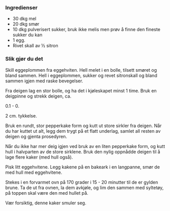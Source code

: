 
### Ingredienser
- 30 dkg mel
- 20 dkg smør
- 10 dkg pulverisert sukker, bruk ikke melis men prøv å finne den fineste sukker du kan
- 1 egg.
- Rivet skall av ½ sitron

### Slik gjør du det
Skill eggeplommen fra eggehviten. Hell melet i en bolle, tilsett smøret og bland sammen. Hell i eggeplommen, sukker og revet sitronskall og bland sammen igjen med raske bevegelser.

 Fra deigen lag en stor bolle, og ha det i kjøleskapet minst 1 time. Bruk en deigpinne og strekk deigen, ca.

 0.1 - 0.

2 cm. tykkelse.

 Bruk en rundt, stor pepperkake form og kutt ut store sirkler fra deigen. Når du har kuttet ut alt, legg dem trygt på et flatt underlag, samlet all resten av deigen og gjenta prosedyren.

 Når du ikke har mer deig igjen ved bruk av en liten pepperkake form, og kutt hull i halvparten av de store sirklene. Bruk den nylig oppnådde deigen til å lage flere kaker (med hull også).

 Pisk litt eggehvitene. Legg kakene på en bakeark i en langpanne, smør de med hull med eggehvitene.

 Stekes i en forvarmet ovn på 170 grader i 15 - 20 minutter til de er gylden brune. Ta de ut fra ovnen, la dem avkjøle, og lim den sammen med syltetøy, på toppen skal være den med hullet på.

 Vær forsiktig, denne kaker smuler seg.  